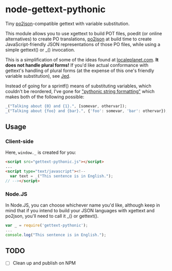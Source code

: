 # node-gettext-pythonic

Tiny [po2json](https://github.com/mikeedwards/po2json)-compatible gettext with variable substitution.

This module allows you to use xgettext to build POT files, poedit (or online alternatives) to create PO translations, [po2json](https://github.com/mikeedwards/po2json) at build time to create JavaScript-friendly JSON representations of those PO files, while using a simple gettext() or _() invocation.

This is a simplification of some of the ideas found at [localeplanet.com](http://www.localeplanet.com/). **It does not handle plural forms!**  If you'd like actual conformance with gettext's handling of plural forms (at the expense of this one's friendly variable substitution), see [Jed](https://github.com/SlexAxton/Jed).

Instead of going for a sprintf() means of substituting variables, which couldn't be reordered, I've gone for ["pythonic string formatting"](http://davedash.com/2010/11/19/pythonic-string-formatting-in-javascript/) which makes both of the following possible:

```js
_("Talking about {0} and {1}.", [somevar, othervar]);
_("Talking about {foo} and {bar}.", {'foo': somevar, 'bar': othervar});
```

## Usage

### Client-side

Here, `window._` is created for you:

```html
<script src="gettext-pythonic.js"></script>
...
<script type="text/javascript"><!--
  var text = _("This sentence is in English.");
// --></script>
```

### Node.JS

In Node.JS, you can choose whichever name you'd like, although keep in mind that if you intend to build your JSON languages with xgettext and po2json, you'll need to call it _() or gettext().

```js
var _ = require('gettext-pythonic');
...
console.log("This sentence is in English.");
```

## TODO

- [ ] Clean up and publish on NPM

